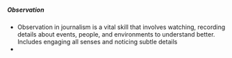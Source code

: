 ##### Observation
- Observation in journalism is a vital skill that involves watching, recording details about events, people, and environments to understand better. Includes engaging all senses and noticing subtle details
- 